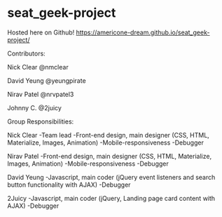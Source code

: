 # seat_geek-project
Hosted here on Github!
https://americone-dream.github.io/seat_geek-project/


Contributors:

Nick Clear
@nmclear

David Yeung
@yeungpirate

Nirav Patel
@nrvpatel3

Johnny C.
@2juicy


Group Responsibilities:

Nick Clear
-Team lead
-Front-end design, main designer (CSS, HTML, Materialize, Images, Animation)
-Mobile-responsiveness
-Debugger

Nirav Patel
-Front-end design, main designer (CSS, HTML, Materialize, Images, Animation)
-Mobile-responsiveness
-Debugger

David Yeung
-Javascript, main coder (jQuery event listeners and search button functionality with AJAX)
-Debugger

2Juicy
-Javascript, main coder (jQuery, Landing page card content with AJAX)
-Debugger

